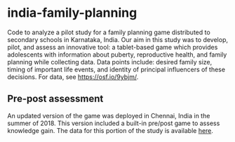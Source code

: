 # india-family-planning

Code to analyze a pilot study for a family planning game distributed to secondary schools in Karnataka, India. Our aim in this study was to develop, pilot, and assess an innovative tool: a tablet-based game which provides adolescents with information about puberty, reproductive health, and family planning while collecting data. Data points include: desired family size, timing of important life events, and identity of principal influencers of these decisions. For data, see https://osf.io/9ybjm/. 

## Pre-post assessment
An updated version of the game was deployed in Chennai, India in the summer of 2018. This version included a built-in pre/post game to assess knowledge gain. The data for this portion of the study is available [here](https://osf.io/gtfu5/files/).
